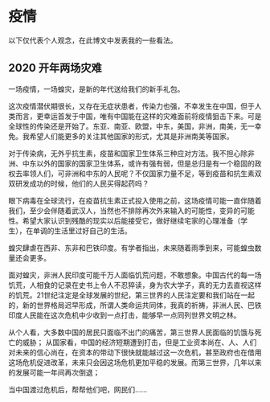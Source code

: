 # 疫情

以下仅代表个人观念，在此博文中发表我的一些看法。

## 2020 开年两场灾难

一场疫情，一场蝗灾，是新的年代送给我们的新手礼包。

这次疫情潜伏期很长，又存在无症状患者，传染力也强，不幸发生在中国，但于人类而言，更幸运首发于中国，唯有中国能在这样的灾难面前将疫情狙击下来。可是全球性的传染还是开始了。东亚、南亚、欧盟，中东，美国，非洲，南美，无一幸免。我希望人们能更多的关注其他国家的形式，尤其是非洲南美等国家。

对于传染病，无外乎抗生素，疫苗和国家卫生体系三种应对方法。我不担心除非洲、中东以外的国家的国家卫生体系，或许有强有弱，但是总归是有一个稳固的政权去率领人们，可非洲和中东的人民呢？不仅国家力量不足，等到疫苗和抗生素双双研发成功的时候，他们的人民买得起药吗？

眼下病毒在全球流行，在疫苗抗生素正式投入使用之前，这场疫情可能一直伴随着我们，至少会伴随着武汉人，当然也不排除再次外来输入的可能性，变异的可能性。希望大家认识到残酷的现实以后能接受它，做好继续宅家的心理准备（学生），在单调的生活里过好自己的生活。

蝗灾肆虐在西非、东非和巴铁印度。有学者指出，未来随着雨季到来，可能蝗虫数量还会更多。

面对蝗灾，非洲人民印度可能千万人面临饥荒问题，不敢想象。中国古代的每一场饥荒，人相食的记录在史书上令人不忍猝读，身为农大学子，真的无力去直视这样的饥荒。21世纪注定是全球发展的世纪，第三世界的人民注定要和我们站在一起的，新的世界格局迟早形成，所谓人类命运共同体，我真的祈祷，非洲人民、巴铁印度人民能在这次危机中少收到一点打击，能够早一点同列世界文明之林。

从个人看，大多数中国的居民只面临不出门的痛苦，第三世界人民面临的饥饿与死亡的威胁；
从国家看，中国的经济短期遭到打击，但是工业资本尚在、人、人们对未来的信心尚在，在资本的带动下很快就能越过这一次危机，甚至政府也在借用这场危机促进改革，未来只会因这场危机更加平稳的发展。而第三世界，几年以来的发展可能一年间再次倒退；

当中国渡过危机后，帮帮他们吧，网民们……

## 
